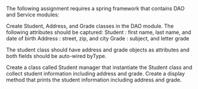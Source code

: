 The following assignment requires a spring framework that contains DAO and Service modules:

Create Student, Address, and Grade classes in the DAO module. The following attributes should be captured: 
        Student : first name, last name, and date of birth
        Address : street, zip, and city
        Grade : subject, and letter grade
    
The student class should have address and grade objects as attributes and both fields should be auto-wired byType.
    
Create a class called Student manager that instantiate the Student class and collect student information including address and grade.
        Create a display method that prints the student information including address and grade.
